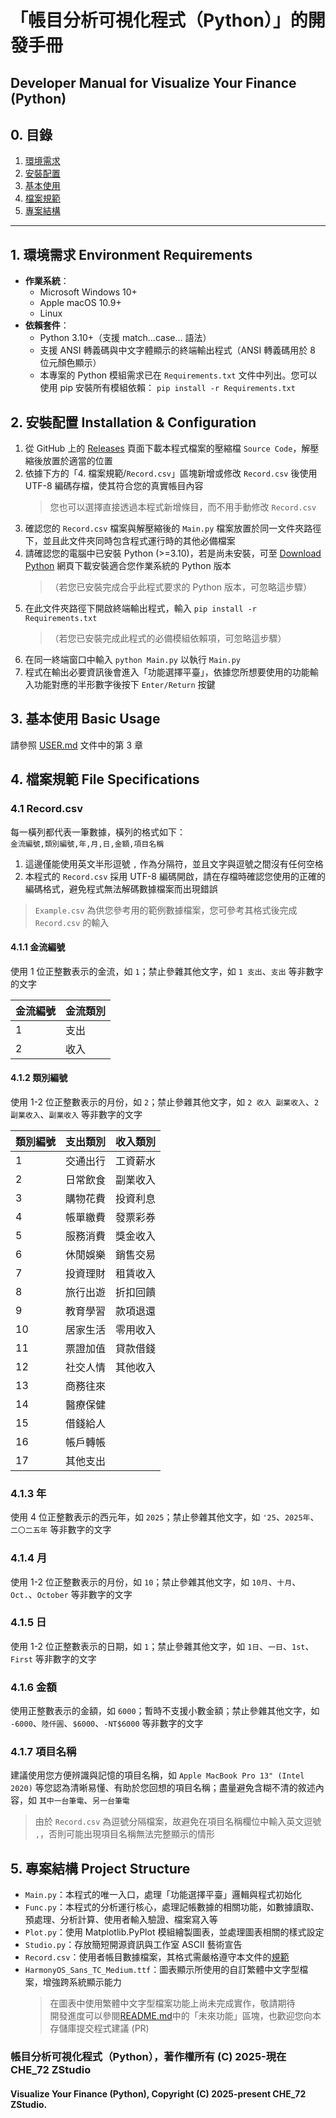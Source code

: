 # 「帳目分析可視化程式（Python）」的開發手冊
## Developer Manual for Visualize Your Finance (Python)

## 0. 目錄

1. [環境需求](#1-環境需求-environment-requirements)
2. [安裝配置](#2-安裝配置-installation--configuration)
3. [基本使用](#3-基本使用-basic-usage)
4. [檔案規範](#4-檔案規範-file-specifications)
5. [專案結構](#5-專案結構-project-structure)

---

## 1. 環境需求 Environment Requirements
- **作業系統**：
    - Microsoft Windows 10+
    - Apple macOS 10.9+
    - Linux
- **依賴套件**：
    - Python 3.10+（支援 match...case... 語法）  
    - 支援 ANSI 轉義碼與中文字體顯示的終端輸出程式（ANSI 轉義碼用於 8 位元顏色顯示）  
    - 本專案的 Python 模組需求已在 `Requirements.txt` 文件中列出。您可以使用 pip 安裝所有模組依賴： `pip install -r Requirements.txt`  

## 2. 安裝配置 Installation & Configuration
1. 從 GitHub 上的 [Releases](https://github.com/CHE-72-ZStudio/Visualize-Your-Finance-Python/releases) 頁面下載本程式檔案的壓縮檔 `Source Code`，解壓縮後放置於適當的位置  
2. 依據下方的「4. 檔案規範/`Record.csv`」區塊新增或修改 `Record.csv` 後使用 UTF-8 編碼存檔，使其符合您的真實帳目內容  
     > 您也可以選擇直接透過本程式新增條目，而不用手動修改 `Record.csv`  
3. 確認您的 `Record.csv` 檔案與解壓縮後的 `Main.py` 檔案放置於同一文件夾路徑下，並且此文件夾同時包含程式運行時的其他必備檔案  
4. 請確認您的電腦中已安裝 Python (>=3.10)，若是尚未安裝，可至 [Download Python](https://www.python.org/downloads/) 網頁下載安裝適合您作業系統的 Python 版本  
    > （若您已安裝完成合乎此程式要求的 Python 版本，可忽略這步驟）  
5. 在此文件夾路徑下開啟終端輸出程式，輸入 `pip install -r Requirements.txt`  
    >（若您已安裝完成此程式的必備模組依賴項，可忽略這步驟）  
6. 在同一終端窗口中輸入 `python Main.py` 以執行 `Main.py`  
7. 程式在輸出必要資訊後會進入「功能選擇平臺」，依據您所想要使用的功能輸入功能對應的半形數字後按下 `Enter/Return` 按鍵  

## 3. 基本使用 Basic Usage
請參照 [USER.md](https://github.com/CHE-72-ZStudio/Visualize-Your-Finance-Python/blob/main/USER.md) 文件中的第 3 章

## 4. 檔案規範 File Specifications
### 4.1 Record.csv
每一橫列都代表一筆數據，橫列的格式如下：  
`金流編號,類別編號,年,月,日,金額,項目名稱`  
1. 這邊僅能使用英文半形逗號 `,` 作為分隔符，並且文字與逗號之間沒有任何空格    
2. 本程式的 `Record.csv` 採用 UTF-8 編碼開啟，請在存檔時確認您使用的正確的編碼格式，避免程式無法解碼數據檔案而出現錯誤  
> `Example.csv` 為供您參考用的範例數據檔案，您可參考其格式後完成 `Record.csv` 的輸入  

#### 4.1.1 金流編號
使用 1 位正整數表示的金流，如 `1`；禁止參雜其他文字，如 `1 支出`、`支出` 等非數字的文字  

| 金流編號 | 金流類別 |
|------|------|
| 1    | 支出   |
| 2    | 收入   |

#### 4.1.2 類別編號
使用 1-2 位正整數表示的月份，如 `2`；禁止參雜其他文字，如 `2 收入 副業收入`、`2 副業收入`、`副業收入` 等非數字的文字  

| 類別編號 | 支出類別 | 收入類別   |
|------|------|--------|
| 1    | 交通出行 | 工資薪水   |
| 2    | 日常飲食 | 副業收入   |
| 3    | 購物花費 | 投資利息   |
| 4    | 帳單繳費 | 發票彩券   |
| 5    | 服務消費 | 獎金收入   |
| 6    | 休閒娛樂 | 銷售交易   |
| 7    | 投資理財 | 租賃收入   |
| 8    | 旅行出遊 | 折扣回饋   |
| 9    | 教育學習 | 款項退還   |
| 10   | 居家生活 | 零用收入   |
| 11   | 票證加值 | 貸款借錢   |
| 12   | 社交人情 | 其他收入   |
| 13   | 商務往來 |
| 14   | 醫療保健 |
| 15   | 借錢給人 |
| 16   | 帳戶轉帳 |
| 17   | 其他支出 |

### 4.1.3 年
使用 4 位正整數表示的西元年，如 `2025`；禁止參雜其他文字，如 `'25`、`2025年`、`二〇二五年` 等非數字的文字  

### 4.1.4 月
使用 1-2 位正整數表示的月份，如 `10`；禁止參雜其他文字，如 `10月`、`十月`、`Oct.`、`October` 等非數字的文字  

### 4.1.5 日
使用 1-2 位正整數表示的日期，如 `1`；禁止參雜其他文字，如 `1日`、`一日`、`1st`、`First` 等非數字的文字  

### 4.1.6 金額
使用正整數表示的金額，如 `6000`；暫時不支援小數金額；禁止參雜其他文字，如 `-6000`、`陸仟圓`、`$6000`、`-NT$6000` 等非數字的文字  

### 4.1.7 項目名稱
建議使用您方便辨識與記憶的項目名稱，如 `Apple MacBook Pro 13" (Intel 2020)` 等您認為清晰易懂、有助於您回想的項目名稱；盡量避免含糊不清的敘述內容，如 `其中一台筆電`、`另一台筆電` 
> 由於 `Record.csv` 為逗號分隔檔案，故避免在項目名稱欄位中輸入英文逗號 `,`，否則可能出現項目名稱無法完整顯示的情形  


## 5. 專案結構 Project Structure
- `Main.py`：本程式的唯一入口，處理「功能選擇平臺」邏輯與程式初始化
- `Func.py`：本程式的分析運行核心，處理記帳數據的相關功能，如數據讀取、預處理、分析計算、使用者輸入驗證、檔案寫入等
- `Plot.py`：使用 Matplotlib.PyPlot 模組繪製圖表，並處理圖表相關的樣式設定
- `Studio.py`：存放簡短開源資訊與工作室 ASCII 藝術宣告
- `Record.csv`：使用者帳目數據檔案，其格式需嚴格遵守本文件的[規範](#41-recordcsv)
- `HarmonyOS_Sans_TC_Medium.ttf`：圖表顯示所使用的自訂繁體中文字型檔案，增強跨系統顯示能力
    > 在圖表中使用繁體中文字型檔案功能上尚未完成實作，敬請期待  
    > 開發進度可以參閱[README.md](https://github.com/CHE-72-ZStudio/Visualize-Your-Finance-Python/blob/main/README.md)中的「未來功能」區塊，也歡迎您向本存儲庫提交程式建議 (PR)  


### 帳目分析可視化程式（Python），著作權所有 (C) 2025-現在 CHE_72 ZStudio
#### Visualize Your Finance (Python), Copyright (C) 2025-present CHE_72 ZStudio.
